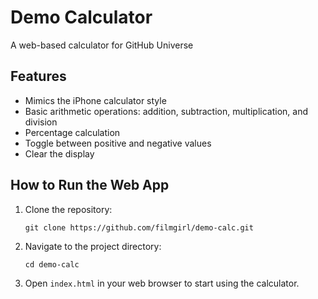 # Demo Calculator
A web-based calculator for GitHub Universe

## Features
- Mimics the iPhone calculator style
- Basic arithmetic operations: addition, subtraction, multiplication, and division
- Percentage calculation
- Toggle between positive and negative values
- Clear the display

## How to Run the Web App
1. Clone the repository:
   ```
   git clone https://github.com/filmgirl/demo-calc.git
   ```
2. Navigate to the project directory:
   ```
   cd demo-calc
   ```
3. Open `index.html` in your web browser to start using the calculator.
